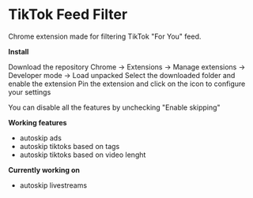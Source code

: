 # TikTok Feed Filter 

Chrome extension made for filtering TikTok "For You" feed.

**Install**

Download the repository
Chrome -> Extensions -> Manage extensions -> Developer mode -> Load unpacked
Select the downloaded folder and enable the extension
Pin the extension and click on the icon to configure your settings

You can disable all the features by unchecking "Enable skipping"

**Working features**
- autoskip ads
- autoskip tiktoks based on tags
- autoskip tiktoks based on video lenght

**Currently working on**
- autoskip livestreams